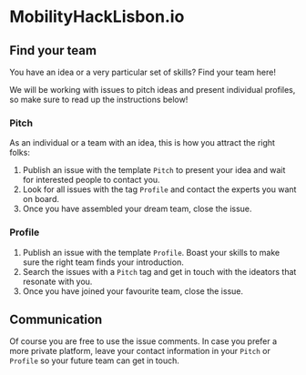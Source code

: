 # MobilityHackLisbon.io

## Find your team

You have an idea or a very particular set of skills? Find your team here!

We will be working with issues to pitch ideas and present individual profiles, so make sure to read up the instructions below!

### Pitch

As an individual or a team with an idea, this is how you attract the right folks:

1. Publish an issue with the template `Pitch` to present your idea and wait for interested people to contact you.
1. Look for all issues with the tag `Profile` and contact the experts you want on board.
1. Once you have assembled your dream team, close the issue.

### Profile

1. Publish an issue with the template `Profile`. Boast your skills to make sure the right team finds your introduction.
1. Search the issues with a `Pitch` tag and get in touch with the ideators that resonate with you.
1. Once you have joined your favourite team, close the issue.

## Communication

Of course you are free to use the issue comments. In case you prefer a more private platform, leave your contact information in your `Pitch` or `Profile` so your future team can get in touch.
